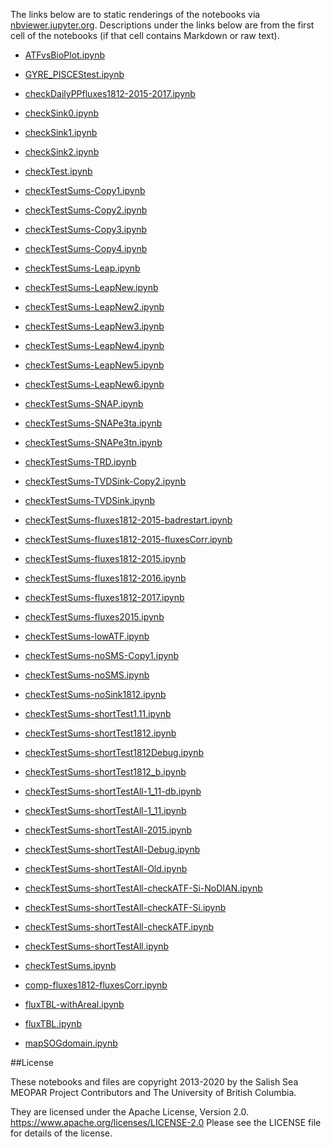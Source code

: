 The links below are to static renderings of the notebooks via
[nbviewer.jupyter.org](https://nbviewer.jupyter.org/).
Descriptions under the links below are from the first cell of the notebooks
(if that cell contains Markdown or raw text).

* [ATFvsBioPlot.ipynb](https://nbviewer.jupyter.org/github/SalishSeaCast/analysis-elise-2/blob/master/notebooks/AFiltFluxes/ATFvsBioPlot.ipynb)  
    
* [GYRE_PISCEStest.ipynb](https://nbviewer.jupyter.org/github/SalishSeaCast/analysis-elise-2/blob/master/notebooks/AFiltFluxes/GYRE_PISCEStest.ipynb)  
    
* [checkDailyPPfluxes1812-2015-2017.ipynb](https://nbviewer.jupyter.org/github/SalishSeaCast/analysis-elise-2/blob/master/notebooks/AFiltFluxes/checkDailyPPfluxes1812-2015-2017.ipynb)  
    
* [checkSink0.ipynb](https://nbviewer.jupyter.org/github/SalishSeaCast/analysis-elise-2/blob/master/notebooks/AFiltFluxes/checkSink0.ipynb)  
    
* [checkSink1.ipynb](https://nbviewer.jupyter.org/github/SalishSeaCast/analysis-elise-2/blob/master/notebooks/AFiltFluxes/checkSink1.ipynb)  
    
* [checkSink2.ipynb](https://nbviewer.jupyter.org/github/SalishSeaCast/analysis-elise-2/blob/master/notebooks/AFiltFluxes/checkSink2.ipynb)  
    
* [checkTest.ipynb](https://nbviewer.jupyter.org/github/SalishSeaCast/analysis-elise-2/blob/master/notebooks/AFiltFluxes/checkTest.ipynb)  
    
* [checkTestSums-Copy1.ipynb](https://nbviewer.jupyter.org/github/SalishSeaCast/analysis-elise-2/blob/master/notebooks/AFiltFluxes/checkTestSums-Copy1.ipynb)  
    
* [checkTestSums-Copy2.ipynb](https://nbviewer.jupyter.org/github/SalishSeaCast/analysis-elise-2/blob/master/notebooks/AFiltFluxes/checkTestSums-Copy2.ipynb)  
    
* [checkTestSums-Copy3.ipynb](https://nbviewer.jupyter.org/github/SalishSeaCast/analysis-elise-2/blob/master/notebooks/AFiltFluxes/checkTestSums-Copy3.ipynb)  
    
* [checkTestSums-Copy4.ipynb](https://nbviewer.jupyter.org/github/SalishSeaCast/analysis-elise-2/blob/master/notebooks/AFiltFluxes/checkTestSums-Copy4.ipynb)  
    
* [checkTestSums-Leap.ipynb](https://nbviewer.jupyter.org/github/SalishSeaCast/analysis-elise-2/blob/master/notebooks/AFiltFluxes/checkTestSums-Leap.ipynb)  
    
* [checkTestSums-LeapNew.ipynb](https://nbviewer.jupyter.org/github/SalishSeaCast/analysis-elise-2/blob/master/notebooks/AFiltFluxes/checkTestSums-LeapNew.ipynb)  
    
* [checkTestSums-LeapNew2.ipynb](https://nbviewer.jupyter.org/github/SalishSeaCast/analysis-elise-2/blob/master/notebooks/AFiltFluxes/checkTestSums-LeapNew2.ipynb)  
    
* [checkTestSums-LeapNew3.ipynb](https://nbviewer.jupyter.org/github/SalishSeaCast/analysis-elise-2/blob/master/notebooks/AFiltFluxes/checkTestSums-LeapNew3.ipynb)  
    
* [checkTestSums-LeapNew4.ipynb](https://nbviewer.jupyter.org/github/SalishSeaCast/analysis-elise-2/blob/master/notebooks/AFiltFluxes/checkTestSums-LeapNew4.ipynb)  
    
* [checkTestSums-LeapNew5.ipynb](https://nbviewer.jupyter.org/github/SalishSeaCast/analysis-elise-2/blob/master/notebooks/AFiltFluxes/checkTestSums-LeapNew5.ipynb)  
    
* [checkTestSums-LeapNew6.ipynb](https://nbviewer.jupyter.org/github/SalishSeaCast/analysis-elise-2/blob/master/notebooks/AFiltFluxes/checkTestSums-LeapNew6.ipynb)  
    
* [checkTestSums-SNAP.ipynb](https://nbviewer.jupyter.org/github/SalishSeaCast/analysis-elise-2/blob/master/notebooks/AFiltFluxes/checkTestSums-SNAP.ipynb)  
    
* [checkTestSums-SNAPe3ta.ipynb](https://nbviewer.jupyter.org/github/SalishSeaCast/analysis-elise-2/blob/master/notebooks/AFiltFluxes/checkTestSums-SNAPe3ta.ipynb)  
    
* [checkTestSums-SNAPe3tn.ipynb](https://nbviewer.jupyter.org/github/SalishSeaCast/analysis-elise-2/blob/master/notebooks/AFiltFluxes/checkTestSums-SNAPe3tn.ipynb)  
    
* [checkTestSums-TRD.ipynb](https://nbviewer.jupyter.org/github/SalishSeaCast/analysis-elise-2/blob/master/notebooks/AFiltFluxes/checkTestSums-TRD.ipynb)  
    
* [checkTestSums-TVDSink-Copy2.ipynb](https://nbviewer.jupyter.org/github/SalishSeaCast/analysis-elise-2/blob/master/notebooks/AFiltFluxes/checkTestSums-TVDSink-Copy2.ipynb)  
    
* [checkTestSums-TVDSink.ipynb](https://nbviewer.jupyter.org/github/SalishSeaCast/analysis-elise-2/blob/master/notebooks/AFiltFluxes/checkTestSums-TVDSink.ipynb)  
    
* [checkTestSums-fluxes1812-2015-badrestart.ipynb](https://nbviewer.jupyter.org/github/SalishSeaCast/analysis-elise-2/blob/master/notebooks/AFiltFluxes/checkTestSums-fluxes1812-2015-badrestart.ipynb)  
    
* [checkTestSums-fluxes1812-2015-fluxesCorr.ipynb](https://nbviewer.jupyter.org/github/SalishSeaCast/analysis-elise-2/blob/master/notebooks/AFiltFluxes/checkTestSums-fluxes1812-2015-fluxesCorr.ipynb)  
    
* [checkTestSums-fluxes1812-2015.ipynb](https://nbviewer.jupyter.org/github/SalishSeaCast/analysis-elise-2/blob/master/notebooks/AFiltFluxes/checkTestSums-fluxes1812-2015.ipynb)  
    
* [checkTestSums-fluxes1812-2016.ipynb](https://nbviewer.jupyter.org/github/SalishSeaCast/analysis-elise-2/blob/master/notebooks/AFiltFluxes/checkTestSums-fluxes1812-2016.ipynb)  
    
* [checkTestSums-fluxes1812-2017.ipynb](https://nbviewer.jupyter.org/github/SalishSeaCast/analysis-elise-2/blob/master/notebooks/AFiltFluxes/checkTestSums-fluxes1812-2017.ipynb)  
    
* [checkTestSums-fluxes2015.ipynb](https://nbviewer.jupyter.org/github/SalishSeaCast/analysis-elise-2/blob/master/notebooks/AFiltFluxes/checkTestSums-fluxes2015.ipynb)  
    
* [checkTestSums-lowATF.ipynb](https://nbviewer.jupyter.org/github/SalishSeaCast/analysis-elise-2/blob/master/notebooks/AFiltFluxes/checkTestSums-lowATF.ipynb)  
    
* [checkTestSums-noSMS-Copy1.ipynb](https://nbviewer.jupyter.org/github/SalishSeaCast/analysis-elise-2/blob/master/notebooks/AFiltFluxes/checkTestSums-noSMS-Copy1.ipynb)  
    
* [checkTestSums-noSMS.ipynb](https://nbviewer.jupyter.org/github/SalishSeaCast/analysis-elise-2/blob/master/notebooks/AFiltFluxes/checkTestSums-noSMS.ipynb)  
    
* [checkTestSums-noSink1812.ipynb](https://nbviewer.jupyter.org/github/SalishSeaCast/analysis-elise-2/blob/master/notebooks/AFiltFluxes/checkTestSums-noSink1812.ipynb)  
    
* [checkTestSums-shortTest1.11.ipynb](https://nbviewer.jupyter.org/github/SalishSeaCast/analysis-elise-2/blob/master/notebooks/AFiltFluxes/checkTestSums-shortTest1.11.ipynb)  
    
* [checkTestSums-shortTest1812.ipynb](https://nbviewer.jupyter.org/github/SalishSeaCast/analysis-elise-2/blob/master/notebooks/AFiltFluxes/checkTestSums-shortTest1812.ipynb)  
    
* [checkTestSums-shortTest1812Debug.ipynb](https://nbviewer.jupyter.org/github/SalishSeaCast/analysis-elise-2/blob/master/notebooks/AFiltFluxes/checkTestSums-shortTest1812Debug.ipynb)  
    
* [checkTestSums-shortTest1812_b.ipynb](https://nbviewer.jupyter.org/github/SalishSeaCast/analysis-elise-2/blob/master/notebooks/AFiltFluxes/checkTestSums-shortTest1812_b.ipynb)  
    
* [checkTestSums-shortTestAll-1_11-db.ipynb](https://nbviewer.jupyter.org/github/SalishSeaCast/analysis-elise-2/blob/master/notebooks/AFiltFluxes/checkTestSums-shortTestAll-1_11-db.ipynb)  
    
* [checkTestSums-shortTestAll-1_11.ipynb](https://nbviewer.jupyter.org/github/SalishSeaCast/analysis-elise-2/blob/master/notebooks/AFiltFluxes/checkTestSums-shortTestAll-1_11.ipynb)  
    
* [checkTestSums-shortTestAll-2015.ipynb](https://nbviewer.jupyter.org/github/SalishSeaCast/analysis-elise-2/blob/master/notebooks/AFiltFluxes/checkTestSums-shortTestAll-2015.ipynb)  
    
* [checkTestSums-shortTestAll-Debug.ipynb](https://nbviewer.jupyter.org/github/SalishSeaCast/analysis-elise-2/blob/master/notebooks/AFiltFluxes/checkTestSums-shortTestAll-Debug.ipynb)  
    
* [checkTestSums-shortTestAll-Old.ipynb](https://nbviewer.jupyter.org/github/SalishSeaCast/analysis-elise-2/blob/master/notebooks/AFiltFluxes/checkTestSums-shortTestAll-Old.ipynb)  
    
* [checkTestSums-shortTestAll-checkATF-Si-NoDIAN.ipynb](https://nbviewer.jupyter.org/github/SalishSeaCast/analysis-elise-2/blob/master/notebooks/AFiltFluxes/checkTestSums-shortTestAll-checkATF-Si-NoDIAN.ipynb)  
    
* [checkTestSums-shortTestAll-checkATF-Si.ipynb](https://nbviewer.jupyter.org/github/SalishSeaCast/analysis-elise-2/blob/master/notebooks/AFiltFluxes/checkTestSums-shortTestAll-checkATF-Si.ipynb)  
    
* [checkTestSums-shortTestAll-checkATF.ipynb](https://nbviewer.jupyter.org/github/SalishSeaCast/analysis-elise-2/blob/master/notebooks/AFiltFluxes/checkTestSums-shortTestAll-checkATF.ipynb)  
    
* [checkTestSums-shortTestAll.ipynb](https://nbviewer.jupyter.org/github/SalishSeaCast/analysis-elise-2/blob/master/notebooks/AFiltFluxes/checkTestSums-shortTestAll.ipynb)  
    
* [checkTestSums.ipynb](https://nbviewer.jupyter.org/github/SalishSeaCast/analysis-elise-2/blob/master/notebooks/AFiltFluxes/checkTestSums.ipynb)  
    
* [comp-fluxes1812-fluxesCorr.ipynb](https://nbviewer.jupyter.org/github/SalishSeaCast/analysis-elise-2/blob/master/notebooks/AFiltFluxes/comp-fluxes1812-fluxesCorr.ipynb)  
    
* [fluxTBL-withAreal.ipynb](https://nbviewer.jupyter.org/github/SalishSeaCast/analysis-elise-2/blob/master/notebooks/AFiltFluxes/fluxTBL-withAreal.ipynb)  
    
* [fluxTBL.ipynb](https://nbviewer.jupyter.org/github/SalishSeaCast/analysis-elise-2/blob/master/notebooks/AFiltFluxes/fluxTBL.ipynb)  
    
* [mapSOGdomain.ipynb](https://nbviewer.jupyter.org/github/SalishSeaCast/analysis-elise-2/blob/master/notebooks/AFiltFluxes/mapSOGdomain.ipynb)  
    

##License

These notebooks and files are copyright 2013-2020
by the Salish Sea MEOPAR Project Contributors
and The University of British Columbia.

They are licensed under the Apache License, Version 2.0.
https://www.apache.org/licenses/LICENSE-2.0
Please see the LICENSE file for details of the license.
